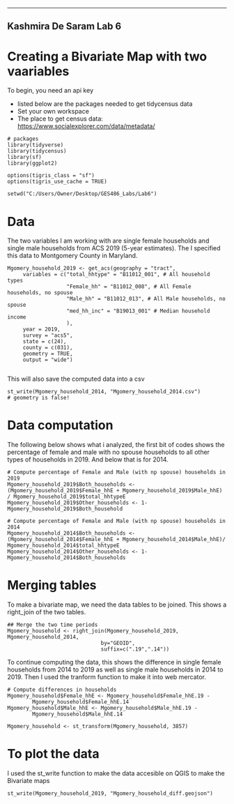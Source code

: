 
---
Kashmira De Saram
Lab 6
---
# Creating a Bivariate Map with two vaariables

To begin, you need an api key
- listed below are the packages needed to get tidycensus data
- Set your own workspace
- The place to get census data: https://www.socialexplorer.com/data/metadata/
```{r}
# packages
library(tidyverse)
library(tidycensus)
library(sf)
library(ggplot2)

options(tigris_class = "sf")
options(tigris_use_cache = TRUE)

setwd("C:/Users/Owner/Desktop/GES486_Labs/Lab6")
```
# Data
The two variables I am working with are single female households and single male households from ACS 2019 (5-year estimates). The I specified this data to Montgomery County in Maryland.
```{r}
Mgomery_household_2019 <- get_acs(geography = "tract", 
     variables = c("total_hhtype" = "B11012_001", # All household types
                   "Female_hh" = "B11012_008", # All Female households, no spouse
                   "Male_hh" = "B11012_013", # All Male households, no spouse 
                   "med_hh_inc" = "B19013_001" # Median household income
                   ), 
     year = 2019,
     survey = "acs5",
     state = c(24), 
     county = c(031), 
     geometry = TRUE,
     output = "wide") 
     
```
This will also save the computed data into a csv
```{r}
st_write(Mgomery_household_2014, "Mgomery_household_2014.csv") 
# geometry is false!
```
# Data computation
The following below shows what i analyzed, the first bit of codes shows the percentage of female and male with no spouse households to all other types of households in 2019. And below that is for 2014.
```{r}
# Compute percentage of Female and Male (with np spouse) households in 2019
Mgomery_household_2019$Both_households <- (Mgomery_household_2019$Female_hhE + Mgomery_household_2019$Male_hhE) / Mgomery_household_2019$total_hhtypeE
Mgomery_household_2019$Other_households <- 1- Mgomery_household_2019$Both_household
```
```{r}
# Compute percentage of Female and Male (with np spouse) households in 2014
Mgomery_household_2014$Both_households <- (Mgomery_household_2014$Female_hhE + Mgomery_household_2014$Male_hhE)/ Mgomery_household_2014$total_hhtypeE
Mgomery_household_2014$Other_households <- 1- Mgomery_household_2014$Both_households
```

# Merging tables
To make a bivariate map, we need the data tables to be joined. This shows a right_join of the two tables.
```{r mergeanddiff}
## Merge the two time periods
Mgomery_household <- right_join(Mgomery_household_2019, Mgomery_household_2014, 
                              by="GEOID",
                              suffix=c(".19",".14"))
```

To continue computing the data, this shows the difference in single female households from 2014 to 2019 as well as single male households in 2014 to 2019. Then I used the tranform function to make it into web mercator.
```{r}
# Compute differences in households
Mgomery_household$Female_hhE <- Mgomery_household$Female_hhE.19 -
        Mgomery_household$Female_hhE.14
Mgomery_household$Male_hhE <- Mgomery_household$Male_hhE.19 -
        Mgomery_household$Male_hhE.14
        
Mgomery_household <- st_transform(Mgomery_household, 3857)
```
# To plot the data
I used the st_write function to make the data accesible on QGIS to make the Bivariate maps
```{r}
st_write(Mgomery_household_2019, "Mgomery_household_diff.geojson")
```

